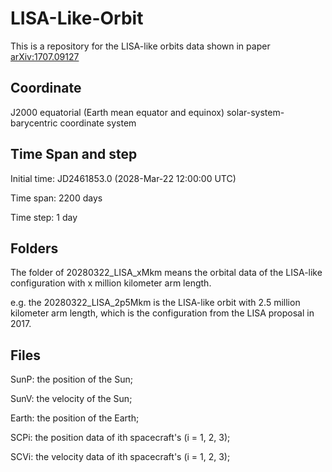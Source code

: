# LISA-Like-Orbit
This is a repository for the LISA-like orbits data shown in paper [arXiv:1707.09127](https://arxiv.org/abs/1707.09127)

## Coordinate
J2000 equatorial (Earth mean equator and equinox) solar-system-barycentric coordinate system

## Time Span and step
Initial time: JD2461853.0 (2028-Mar-22 12:00:00 UTC)

Time span: 2200 days

Time step: 1 day

## Folders

The folder of 20280322_LISA_xMkm means the orbital data of the LISA-like configuration with x million kilometer arm length.

e.g. the 20280322_LISA_2p5Mkm is the LISA-like orbit with 2.5 million kilometer arm length, which is the configuration from the LISA proposal in 2017.


## Files
SunP: the position of the Sun;

SunV: the velocity of the Sun;

Earth: the position of the Earth;

SCPi: the position data of ith spacecraft's (i = 1, 2, 3);

SCVi: the velocity data of ith spacecraft's (i = 1, 2, 3);
